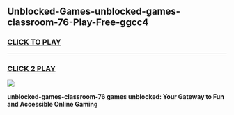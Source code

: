 
## Unblocked-Games-unblocked-games-classroom-76-Play-Free-ggcc4
<h3>
<a href="https://premium76.site?title=unblocked-games-classroom-76&ref=19M">CLICK TO PLAY</a></h3>
<hr>

<h3>
<a href="https://premium76.site?title=unblocked-games-classroom-76&ref=19M">CLICK 2 PLAY</a>
  
</h3>

<a href="https://premium76.site?title=unblocked-games-classroom-76&ref=19M"><img src="https://clearcache.store/games.png"></a>


**unblocked-games-classroom-76 games unblocked: Your Gateway to Fun and Accessible Online Gaming**
